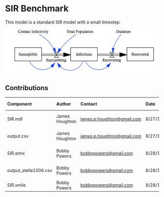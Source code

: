 SIR Benchmark
=============
This model is a standard SIR model with a small timestep.
![Vensim screenshot](vensim_screenshot.png)


Contributions
-------------

| Component                 | Author          | Contact                    | Date    | Software Version        |
|:------------------------- |:--------------- |:-------------------------- |:------- |:----------------------- |
| SIR.mdl                   | James Houghton  | james.p.houghton@gmail.com | 8/27/15 | Vensim DSS 6.3 for Mac  |
| output.csv                | James Houghton  | james.p.houghton@gmail.com | 8/27/15 | Vensim DSS 6.3 for Mac  |
| SIR.stmx                  | Bobby Powers    | bobbypowers@gmail.com      | 8/28/15 | Stella 10.0.6 for Win   |
| output_stella1006.csv     | Bobby Powers    | bobbypowers@gmail.com      | 8/28/15 | Stella 10.0.6 for Win   |
| SIR.xmile                 | Bobby Powers    | bobbypowers@gmail.com      | 8/28/15 | xmileconv v0.1.0        |

